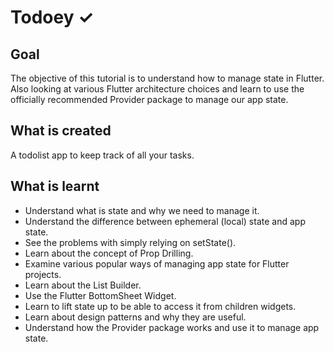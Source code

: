 # Todoey ✓

## Goal

The objective of this tutorial is to understand how to manage state in Flutter. Also looking at various Flutter architecture choices and learn to use the officially recommended Provider package to manage our app state.


## What is created

A todolist app to keep track of all your tasks.

## What is learnt

- Understand what is state and why we need to manage it.
- Understand the difference between ephemeral (local) state and app state.
- See the problems with simply relying on setState().
- Learn about the concept of Prop Drilling.
- Examine various popular ways of managing app state for Flutter projects.
- Learn about the List Builder.
- Use the Flutter BottomSheet Widget.
- Learn to lift state up to be able to access it from children widgets.
- Learn about design patterns and why they are useful.
- Understand how the Provider package works and use it to manage app state.


